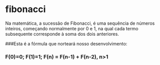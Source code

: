 # fibonacci
Na matemática, a sucessão de Fibonacci, é uma sequência de números inteiros, começando normalmente por 0 e 1, na qual cada termo subsequente corresponde à soma dos dois anteriores.

###Esta é a fórmula que norteará nosso desenvolvimento:
### F(0)=0; F(1)=1; F(n) = F(n-1) + F(n-2), n>1
